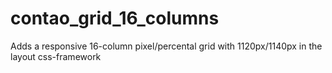 contao_grid_16_columns
======================

Adds a responsive 16-column pixel/percental grid with 1120px/1140px in the layout css-framework